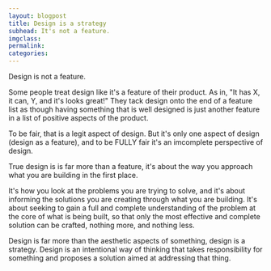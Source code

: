 ```yaml
---
layout: blogpost
title: Design is a strategy
subhead: It's not a feature.
imgclass:
permalink:
categories:
---
```


Design is not a feature.

Some people treat design like it's a feature of their product. As in, "It has X, it can, Y, and it's looks great!" They tack design onto the end of a feature list as though having something that is well designed is just another feature in a list of positive aspects of the product.

To be fair, that is a legit aspect of design. But it's only one aspect of design (design as a feature), and to be FULLY fair it's an imcomplete perspective of design.

True design is is far more than a feature, it's about the way you approach what you are building in the first place.

It's how you look at the problems you are trying to solve, and it's about informing the solutions you are creating through what you are building. It's about seeking to gain a full and complete understanding of the problem at the core of what is being built, so that only the most effective and complete solution can be crafted, nothing more, and nothing less.

Design is far more than the aesthetic aspects of something, design is a strategy. Design is an intentional way of thinking that takes responsibility for something and proposes a solution aimed at addressing that thing.